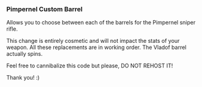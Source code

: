 ### Pimpernel Custom Barrel
Allows you to choose between each of the barrels for the Pimpernel sniper rifle.

This change is entirely cosmetic and will not impact the stats of your weapon.
All these replacements are in working order. The Vladof barrel actually spins.



Feel free to cannibalize this code but please, DO NOT REHOST IT!

Thank you! :)
